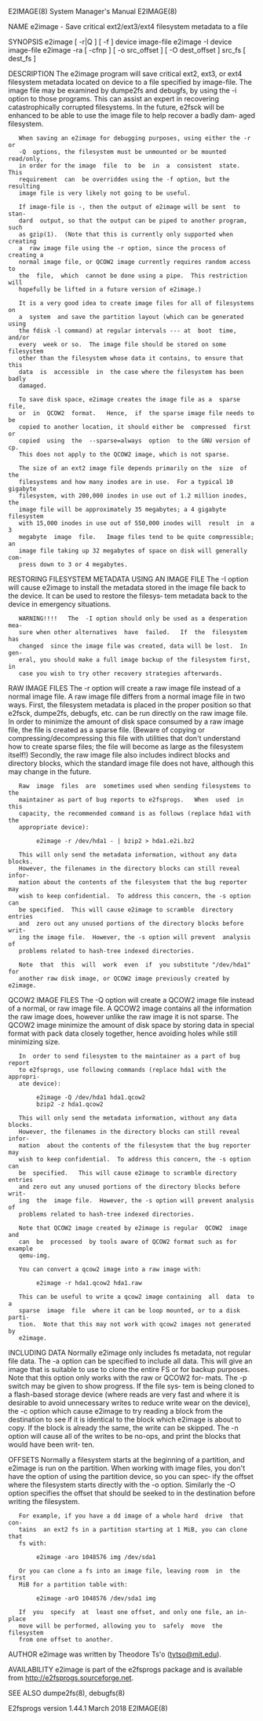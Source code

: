 E2IMAGE(8)                 System Manager's Manual                 E2IMAGE(8)

NAME
       e2image - Save critical ext2/ext3/ext4 filesystem metadata to a file

SYNOPSIS
       e2image [ -r|Q ] [ -f ] device image-file
       e2image -I device image-file
       e2image  -ra  [  -cfnp ] [ -o src_offset ] [ -O dest_offset ] src_fs [
       dest_fs ]

DESCRIPTION
       The e2image program will save critical ext2, ext3, or ext4  filesystem
       metadata  located  on  device  to a file specified by image-file.  The
       image file may be examined by dumpe2fs and debugfs, by  using  the  -i
       option  to  those  programs.   This can assist an expert in recovering
       catastrophically corrupted filesystems.  In the future, e2fsck will be
       enhanced to be able to use the image file to help recover a badly dam‐
       aged filesystem.

       When saving an e2image for debugging purposes, using either the -r  or
       -Q  options, the filesystem must be unmounted or be mounted read/only,
       in order for the image  file  to  be  in  a  consistent  state.   This
       requirement  can  be overridden using the -f option, but the resulting
       image file is very likely not going to be useful.

       If image-file is -, then the output of e2image will be sent  to  stan‐
       dard  output, so that the output can be piped to another program, such
       as gzip(1).  (Note that this is currently only supported when creating
       a  raw image file using the -r option, since the process of creating a
       normal image file, or QCOW2 image currently requires random access  to
       the  file,  which  cannot be done using a pipe.  This restriction will
       hopefully be lifted in a future version of e2image.)

       It is a very good idea to create image files for all of filesystems on
       a  system  and save the partition layout (which can be generated using
       the fdisk -l command) at regular intervals --- at  boot  time,  and/or
       every  week or so.  The image file should be stored on some filesystem
       other than the filesystem whose data it contains, to ensure that  this
       data  is  accessible  in  the case where the filesystem has been badly
       damaged.

       To save disk space, e2image creates the image file as a  sparse  file,
       or  in  QCOW2  format.   Hence,  if  the sparse image file needs to be
       copied to another location, it should either be  compressed  first  or
       copied  using  the  --sparse=always  option  to the GNU version of cp.
       This does not apply to the QCOW2 image, which is not sparse.

       The size of an ext2 image file depends primarily on the  size  of  the
       filesystems and how many inodes are in use.  For a typical 10 gigabyte
       filesystem, with 200,000 inodes in use out of 1.2 million inodes,  the
       image file will be approximately 35 megabytes; a 4 gigabyte filesystem
       with 15,000 inodes in use out of 550,000 inodes will  result  in  a  3
       megabyte  image  file.   Image files tend to be quite compressible; an
       image file taking up 32 megabytes of space on disk will generally com‐
       press down to 3 or 4 megabytes.

RESTORING FILESYSTEM METADATA USING AN IMAGE FILE
       The -I option will cause e2image to install the metadata stored in the
       image file back to the device.  It can be used to restore the filesys‐
       tem metadata back to the device in emergency situations.

       WARNING!!!!   The  -I option should only be used as a desperation mea‐
       sure when other alternatives  have  failed.   If  the  filesystem  has
       changed  since the image file was created, data will be lost.  In gen‐
       eral, you should make a full image backup of the filesystem first,  in
       case you wish to try other recovery strategies afterwards.

RAW IMAGE FILES
       The  -r  option will create a raw image file instead of a normal image
       file.  A raw image file differs from a normal image file in two  ways.
       First,  the  filesystem  metadata  is placed in the proper position so
       that e2fsck, dumpe2fs, debugfs, etc. can be run directly  on  the  raw
       image file.  In order to minimize the amount of disk space consumed by
       a raw image file, the file is created as a sparse  file.   (Beware  of
       copying  or  compressing/decompressing  this  file with utilities that
       don't understand how to create sparse files; the file will  become  as
       large  as  the  filesystem itself!)  Secondly, the raw image file also
       includes indirect blocks and  directory  blocks,  which  the  standard
       image file does not have, although this may change in the future.

       Raw  image  files  are  sometimes used when sending filesystems to the
       maintainer as part of bug reports to e2fsprogs.   When  used  in  this
       capacity, the recommended command is as follows (replace hda1 with the
       appropriate device):

            e2image -r /dev/hda1 - | bzip2 > hda1.e2i.bz2

       This will only send the metadata information, without any data blocks.
       However, the filenames in the directory blocks can still reveal infor‐
       mation about the contents of the filesystem that the bug reporter  may
       wish to keep confidential.  To address this concern, the -s option can
       be specified.  This will cause e2image to scramble  directory  entries
       and  zero out any unused portions of the directory blocks before writ‐
       ing the image file.  However, the -s option will prevent  analysis  of
       problems related to hash-tree indexed directories.

       Note  that  this  will  work  even  if  you substitute "/dev/hda1" for
       another raw disk image, or QCOW2 image previously created by e2image.

QCOW2 IMAGE FILES
       The -Q option will create a QCOW2 image file instead of a  normal,  or
       raw  image  file.   A QCOW2 image contains all the information the raw
       image does, however unlike the raw image it is not sparse.  The  QCOW2
       image  minimize  the  amount  of disk space by storing data in special
       format with pack data closely together,  hence  avoiding  holes  while
       still minimizing size.

       In  order to send filesystem to the maintainer as a part of bug report
       to e2fsprogs, use following commands (replace hda1 with the  appropri‐
       ate device):

            e2image -Q /dev/hda1 hda1.qcow2
            bzip2 -z hda1.qcow2

       This will only send the metadata information, without any data blocks.
       However, the filenames in the directory blocks can still reveal infor‐
       mation  about the contents of the filesystem that the bug reporter may
       wish to keep confidential.  To address this concern, the -s option can
       be  specified.   This will cause e2image to scramble directory entries
       and zero out any unused portions of the directory blocks before  writ‐
       ing  the  image file.  However, the -s option will prevent analysis of
       problems related to hash-tree indexed directories.

       Note that QCOW2 image created by e2image is regular  QCOW2  image  and
       can  be  processed  by tools aware of QCOW2 format such as for example
       qemu-img.

       You can convert a qcow2 image into a raw image with:

            e2image -r hda1.qcow2 hda1.raw

       This can be useful to write a qcow2 image containing  all  data  to  a
       sparse  image  file  where it can be loop mounted, or to a disk parti‐
       tion.  Note that this may not work with qcow2 images not generated  by
       e2image.

INCLUDING DATA
       Normally  e2image  only  includes  fs metadata, not regular file data.
       The -a option can be specified to include all data.  This will give an
       image  that  is  suitable  to use to clone the entire FS or for backup
       purposes.  Note that this option only works with the raw or QCOW2 for‐
       mats.   The -p switch may be given to show progress.  If the file sys‐
       tem is being cloned to a flash-based storage device (where  reads  are
       very  fast  and  where  it is desirable to avoid unnecessary writes to
       reduce write wear on the device), the -c option which cause e2image to
       try  reading a block from the destination to see if it is identical to
       the block which e2image is about to copy.  If the block is already the
       same,  the  write can be skipped.  The -n option will cause all of the
       writes to be no-ops, and print the blocks that would have  been  writ‐
       ten.

OFFSETS
       Normally  a  filesystem  starts  at  the beginning of a partition, and
       e2image is run on the partition.  When working with image  files,  you
       don't  have the option of using the partition device, so you can spec‐
       ify the offset where  the  filesystem  starts  directly  with  the  -o
       option.   Similarly  the -O option specifies the offset that should be
       seeked to in the destination before writing the filesystem.

       For example, if you have a dd image of a whole hard  drive  that  con‐
       tains  an ext2 fs in a partition starting at 1 MiB, you can clone that
       fs with:

            e2image -aro 1048576 img /dev/sda1

       Or you can clone a fs into an image file, leaving room  in  the  first
       MiB for a partition table with:

            e2image -arO 1048576 /dev/sda1 img

       If  you  specify  at  least one offset, and only one file, an in-place
       move will be performed, allowing you to  safely  move  the  filesystem
       from one offset to another.

AUTHOR
       e2image was written by Theodore Ts'o (tytso@mit.edu).

AVAILABILITY
       e2image  is  part  of  the  e2fsprogs  package  and  is available from
       http://e2fsprogs.sourceforge.net.

SEE ALSO
       dumpe2fs(8), debugfs(8)

E2fsprogs version 1.44.1          March 2018                       E2IMAGE(8)
